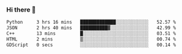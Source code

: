 ### Hi there 👋

<!--START_SECTION:waka-->

```txt
Python     3 hrs 16 mins   █████████████░░░░░░░░░░░░   52.57 %
JSON       2 hrs 40 mins   ██████████▓░░░░░░░░░░░░░░   42.99 %
C++        13 mins         █░░░░░░░░░░░░░░░░░░░░░░░░   03.51 %
HTML       2 mins          ▒░░░░░░░░░░░░░░░░░░░░░░░░   00.74 %
GDScript   0 secs          ░░░░░░░░░░░░░░░░░░░░░░░░░   00.14 %
```

<!--END_SECTION:waka-->
